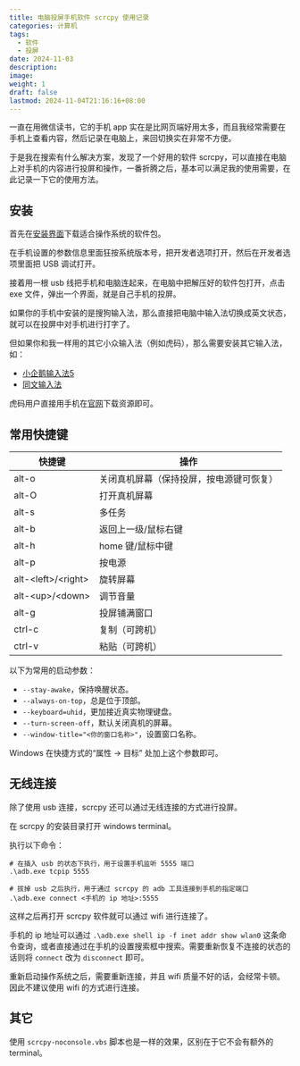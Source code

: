 ```yaml
---
title: 电脑投屏手机软件 scrcpy 使用记录
categories: 计算机
tags:
  - 软件
  - 投屏
date: 2024-11-03
description: 
image: 
weight: 1
draft: false
lastmod: 2024-11-04T21:16:16+08:00
---
```

一直在用微信读书，它的手机 app 实在是比网页端好用太多，而且我经常需要在手机上查看内容，然后记录在电脑上，来回切换实在非常不方便。

于是我在搜索有什么解决方案，发现了一个好用的软件 scrcpy，可以直接在电脑上对手机的内容进行投屏和操作，一番折腾之后，基本可以满足我的使用需要，在此记录一下它的使用方法。

## 安装

首先在[安装界面](https://github.com/Genymobile/scrcpy/releases/tag/v2.7)下载适合操作系统的软件包。

在手机设置的参数信息里面狂按系统版本号，把开发者选项打开，然后在开发者选项里面把 USB 调试打开。

接着用一根 usb 线把手机和电脑连起来，在电脑中把解压好的软件包打开，点击 exe 文件，弹出一个界面，就是自己手机的投屏。

如果你的手机中安装的是搜狗输入法，那么直接把电脑中输入法切换成英文状态，就可以在投屏中对手机进行打字了。

但如果你和我一样用的其它小众输入法（例如虎码），那么需要安装其它输入法，如：
- [小企鹅输入法5](https://github.com/fcitx5-android/fcitx5-android)
- [同文输入法](https://github.com/osfans/trime)

虎码用户直接用手机在[官网](http://ys-j.ysepan.com/620946455/916731337/jfS9jUs5G4K7S26JIMKH62/%E8%99%8E%E7%A0%81%E5%B0%8F%E4%BC%81%E9%B9%85%E5%AD%97%E8%AF%8D%E7%89%882024_07_29.apk?lx=xz)下载资源即可。


## 常用快捷键

| 快捷键                  | 操作                   |
| -------------------- | -------------------- |
| alt-o                | 关闭真机屏幕（保持投屏，按电源键可恢复） |
| alt-O                | 打开真机屏幕               |
| alt-s                | 多任务                  |
| alt-b                | 返回上一级/鼠标右键           |
| alt-h                | home 键/鼠标中键          |
| alt-p                | 按电源                  |
| alt-\<left>/\<right> | 旋转屏幕                 |
| alt-\<up>/\<down>    | 调节音量                 |
| alt-g                | 投屏铺满窗口               |
| ctrl-c               | 复制（可跨机）              |
| ctrl-v               | 粘贴（可跨机）              |

以下为常用的启动参数：
 - `--stay-awake`，保持唤醒状态。
 - `--always-on-top`，总是位于顶部。
 - `--keyboard=uhid`，更加接近真实物理键盘。
 - `--turn-screen-off`，默认关闭真机的屏幕。
 - `--window-title="<你的窗口名称>"`，设置窗口名称。

Windows 在快捷方式的“属性 -> 目标” 处加上这个参数即可。

## 无线连接

除了使用 usb 连接，scrcpy 还可以通过无线连接的方式进行投屏。

在 scrcpy 的安装目录打开 windows terminal。

执行以下命令：
```shell
# 在插入 usb 的状态下执行，用于设置手机监听 5555 端口
.\adb.exe tcpip 5555

# 拔掉 usb 之后执行，用于通过 scrcpy 的 adb 工具连接到手机的指定端口
.\adb.exe connect <手机的 ip 地址>:5555
```

这样之后再打开 scrcpy 软件就可以通过 wifi 进行连接了。

手机的 ip 地址可以通过 `.\adb.exe shell ip -f inet addr show wlan0` 这条命令查询，或者直接通过在手机的设置搜索框中搜索。需要重新恢复不连接的状态的话则将 `connect` 改为 `disconnect` 即可。

重新启动操作系统之后，需要重新连接，并且 wifi 质量不好的话，会经常卡顿。因此不建议使用 wifi 的方式进行连接。


## 其它

使用 `scrcpy-noconsole.vbs` 脚本也是一样的效果，区别在于它不会有额外的 terminal。

